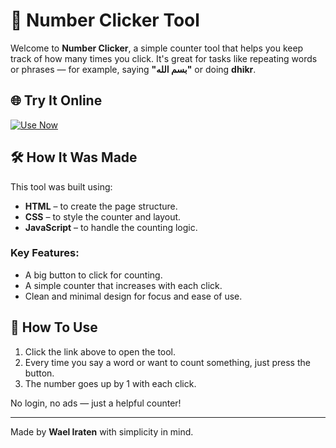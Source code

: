 # 🧮 Number Clicker Tool

Welcome to **Number Clicker**, a simple counter tool that helps you keep track of how many times you click. It's great for tasks like repeating words or phrases — for example, saying **"بسم الله"** or doing **dhikr**.

## 🌐 Try It Online

[![Use Now](https://img.shields.io/badge/Use%20Now-Click%20Here-blue?style=for-the-badge)](https://wael0dfg.github.io/Number-clicker/)

## 🛠️ How It Was Made

This tool was built using:

- **HTML** – to create the page structure.
- **CSS** – to style the counter and layout.
- **JavaScript** – to handle the counting logic.

### Key Features:
- A big button to click for counting.
- A simple counter that increases with each click.
- Clean and minimal design for focus and ease of use.

## 📁 How To Use

1. Click the link above to open the tool.
2. Every time you say a word or want to count something, just press the button.
3. The number goes up by 1 with each click.

No login, no ads — just a helpful counter!

---

Made by **Wael Iraten** with simplicity in mind.
